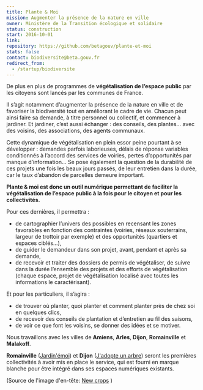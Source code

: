 ```yaml
---
title: Plante & Moi
mission: Augmenter la présence de la nature en ville
owner: Ministère de la Transition écologique et solidaire
status: construction
start: 2016-10-01
link:
repository: https://github.com/betagouv/plante-et-moi
stats: false
contact: biodiversite@beta.gouv.fr
redirect_from:
  - /startup/biodiversite
---
```


De plus en plus de programmes de __végétalisation de l’espace public__ par les citoyens sont lancés par les communes de France.

Il s’agit notamment d’augmenter la présence de la nature en ville et de favoriser la biodiversité tout en améliorant le cadre de vie. Chacun peut ainsi faire sa demande, à titre personnel ou collectif, et commencer à jardiner. Et jardiner, c’est aussi échanger : des conseils, des plantes… avec des voisins, des associations, des agents communaux.

Cette dynamique de végétalisation en plein essor peine pourtant à se développer : demandes parfois laborieuses, délais de réponse variables conditionnés à l’accord des services de voiries, pertes d’opportunités par manque d’information… Se pose également la question de la durabilité de ces projets une fois les beaux jours passés, de leur entretien dans la durée, car le taux d’abandon de parcelles demeure important.

__Plante & moi est donc un outil numérique permettant de faciliter la végétalisation de l’espace public à la fois pour le citoyen et pour les collectivités.__

Pour ces dernières, il permettra :

* de cartographier l’univers des possibles en recensant les zones favorables en fonction des contraintes (voiries, réseaux souterrains, largeur de trottoir par exemple) et des opportunités (quartiers et espaces ciblés…),
* de guider le demandeur dans son projet, avant, pendant et après sa demande,
* de recevoir et traiter des dossiers de permis de végétaliser, de suivre dans la durée l’ensemble des projets et des efforts de végétalisation (chaque espace, projet de végétalisation localisé avec toutes les informations le caractérisant).


Et pour les particuliers, il s’agira :

* de trouver où planter, quoi planter et comment planter près de chez soi en quelques clics,
* de recevoir des conseils de plantation et d’entretien au fil des saisons,
* de voir ce que font les voisins, se donner des idées et se motiver.

Nous travaillons avec les villes de __Amiens__, __Arles__, __Dijon__, __Romainville__ et __Malakoff__.

__Romainville__ ([Jardin'émoi](http://romainville.plante-et-moi.fr/jardin-emoi/)) et __Dijon__ ([J'adopte un arbre](http://jadopteunarbre.dijon.fr)) seront les premières collectivités à avoir mis en place le service, qui est fourni en marque blanche pour être intégré dans ses espaces numériques existants.

(Source de l'image d'en-tête: [New crops](https://www.flickr.com/photos/22748341@N00/2737299930/) )

